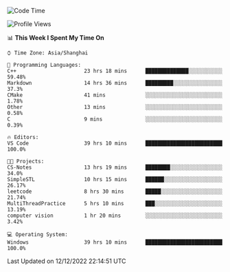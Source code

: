 <!--START_SECTION:waka-->
![Code Time](http://img.shields.io/badge/Code%20Time-457%20hrs%2035%20mins-blue)

![Profile Views](http://img.shields.io/badge/Profile%20Views-0-blue)

📊 **This Week I Spent My Time On** 

```text
⌚︎ Time Zone: Asia/Shanghai

💬 Programming Languages: 
C++                      23 hrs 18 mins      ██████████████░░░░░░░░░░░   59.48% 
Markdown                 14 hrs 36 mins      █████████░░░░░░░░░░░░░░░░   37.3% 
CMake                    41 mins             ░░░░░░░░░░░░░░░░░░░░░░░░░   1.78% 
Other                    13 mins             ░░░░░░░░░░░░░░░░░░░░░░░░░   0.58% 
C                        9 mins              ░░░░░░░░░░░░░░░░░░░░░░░░░   0.39%

🔥 Editors: 
VS Code                  39 hrs 10 mins      █████████████████████████   100.0%

🐱‍💻 Projects: 
CS-Notes                 13 hrs 19 mins      ████████░░░░░░░░░░░░░░░░░   34.0% 
SimpleSTL                10 hrs 15 mins      ██████░░░░░░░░░░░░░░░░░░░   26.17% 
leetcode                 8 hrs 30 mins       █████░░░░░░░░░░░░░░░░░░░░   21.74% 
MultiThreadPractice      5 hrs 10 mins       ███░░░░░░░░░░░░░░░░░░░░░░   13.19% 
computer vision          1 hr 20 mins        ░░░░░░░░░░░░░░░░░░░░░░░░░   3.42%

💻 Operating System: 
Windows                  39 hrs 10 mins      █████████████████████████   100.0%

```


 Last Updated on 12/12/2022 22:14:51 UTC
<!--END_SECTION:waka-->